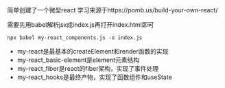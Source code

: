 简单创建了一个微型react
学习来源于https://pomb.us/build-your-own-react/

需要先用babel解析jsx成index.js再打开index.html即可
```
npx babel my-react_components.js -o index.js
```

- my-react是最基本的createElement和render函数的实现
- my-react_basic-element是element元素结构
- my-react_fiber是react的fiber架构，实现了事件处理
- my-react_hooks是最终产物，实现了函数组件和useState

